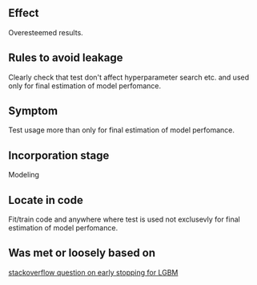 ## Effect
Overesteemed results.
## Rules to avoid leakage
Clearly check that test don't affect hyperparameter search etc. and used only for final estimation of model perfomance.
## Symptom
Test usage more than only for final estimation of model perfomance.
## Incorporation stage
Modeling
## Locate in code 
Fit/train code and anywhere where test is used not exclusevly for final estimation of model perfomance.
## Was met or loosely based on
[stackoverflow question on early stopping for LGBM](https://stackoverflow.com/questions/71579403/lightgbm-sklearn-api-doesnt-play-well-with-sklearns-gridsearch-if-you-want-ear)
